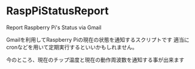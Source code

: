 RaspPiStatusReport
==================

Report Raspberry Pi's Status via Gmail

Gmailを利用してRaspberry Piの現在の状態を通知するスクリプトです
適当にcronなどを用いて定期実行するといいかもしれません。

今のところ、現在のチップ温度と現在の動作周波数を通知する事が出来ます
